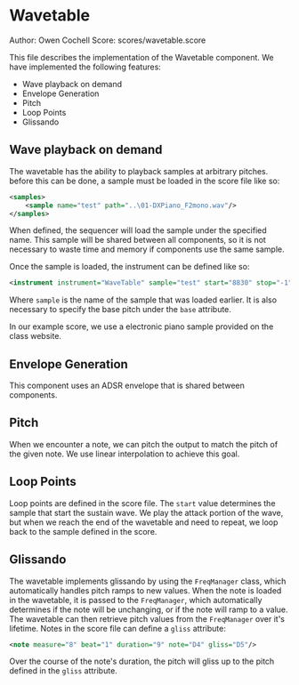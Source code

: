 # Wavetable

Author: Owen Cochell
Score: scores/wavetable.score

This file describes the implementation of the Wavetable component.
We have implemented the following features:

- Wave playback on demand
- Envelope Generation
- Pitch
- Loop Points
- Glissando

## Wave playback on demand

The wavetable has the ability to playback samples at arbitrary pitches.
before this can be done, a sample must be loaded in the score file like so:

```xml
<samples>
    <sample name="test" path="..\01-DXPiano_F2mono.wav"/>
</samples>
```

When defined, the sequencer will load the sample under the specified name.
This sample will be shared between all components, so it is not necessary
to waste time and memory if components use the same sample.

Once the sample is loaded, the instrument can be defined like so:

```xml
<instrument instrument="WaveTable" sample="test" start="8830" stop="-1" base="F2">
```

Where `sample` is the name of the sample that was loaded earlier.
It is also necessary to specify the base pitch under the `base` attribute.

In our example score, we use a electronic piano sample provided on the class website.

## Envelope Generation

This component uses an ADSR envelope that is shared between components.

## Pitch

When we encounter a note, we can pitch the output to match the pitch of the given note.
We use linear interpolation to achieve this goal.

## Loop Points

Loop points are defined in the score file.
The `start` value determines the sample that start the sustain wave.
We play the attack portion of the wave, but when we reach the end of the wavetable
and need to repeat, we loop back to the sample defined in the score.

## Glissando

The wavetable implements glissando by using the `FreqManager` class,
which automatically handles pitch ramps to new values.
When the note is loaded in the wavetable,
it is passed to the `FreqManager`,
which automatically determines if the note will be unchanging,
or if the note will ramp to a value.
The wavetable can then retrieve pitch values from the `FreqManager`
over it's lifetime.
Notes in the score file can define a `gliss` attribute:

```xml
<note measure="8" beat="1" duration="9" note="D4" gliss="D5"/>
```

Over the course of the note's duration, the pitch will gliss up
to the pitch defined in the `gliss` attribute.
